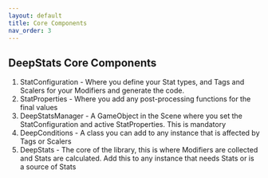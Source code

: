 ```yaml
---
layout: default
title: Core Components
nav_order: 3
---
```



## DeepStats Core Components
1. StatConfiguration - Where you define your Stat types, and Tags and Scalers for your Modifiers and generate the code.
2. StatProperties - Where you add any post-processing functions for the final values
3. DeepStatsManager - A GameObject in the Scene where you set the StatConfiguration and active StatProperties. This is mandatory
4. DeepConditions - A class you can add to any instance that is affected by Tags or Scalers
4. DeepStats - The core of the library, this is where Modifiers are collected and Stats are calculated. Add this to any instance that needs Stats or is a source of Stats